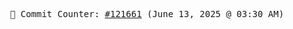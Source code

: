 <p align="center">
    <samp>
        📮 Commit Counter: <a href="https://github.com/Javascript-void0/Javascript-void0/commits/main">#121661</a> (June 13, 2025 @ 03:30 AM)
    </samp>
</p>